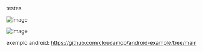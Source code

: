 testes 


![image](https://github.com/cassioseffrin/RabbitMQTests/assets/13109831/0b65a097-b083-406a-b058-2113c81dfbac)

![image](https://github.com/cassioseffrin/RabbitMQTests/assets/13109831/1ab44e06-fd47-43c9-964a-7fc856067374)

exemplo android:
https://github.com/cloudamqp/android-example/tree/main

